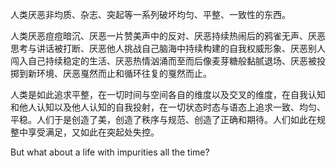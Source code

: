人类厌恶非均质、杂志、突起等一系列破坏均匀、平整、一致性的东西。

人类厌恶痘痘暗沉、厌恶一片赞美声中的反对、厌恶持续热闹后的鸦雀无声、厌恶思考与讲话被打断、厌恶他人挑战自己脑海中持续构建的自我权威形象、厌恶别人闯入自己持续稳定的生活、厌恶热情汹涌而至而后像麦芽糖般黏腻退场、厌恶被投掷到新环境、厌恶戛然而止和循环往复的戛然而止。

人类是如此追求平整，在一切时间与空间各自的维度以及交叉的维度，在自我认知和他人认知以及他人认知的自我投射，在一切状态时态与语态上追求一致、均匀、平稳。人们于是创造了美，创造了秩序与规范、创造了正确和期待。人们如此在规整中享受满足，又如此在突起处失控。

But what about a life with impurities all the time?